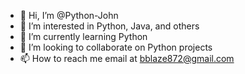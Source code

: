 - 👋 Hi, I’m @Python-John
- 👀 I’m interested in Python, Java, and others
- 🌱 I’m currently learning Python
- 💞️ I’m looking to collaborate on Python projects
- 📫 How to reach me email at bblaze872@gmail.com

<!---
Python-John/Python-John is a ✨ special ✨ repository because its `README.md` (this file) appears on your GitHub profile.
You can click the Preview link to take a look at your changes.
--->

